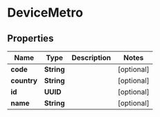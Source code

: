 

# DeviceMetro


## Properties

| Name | Type | Description | Notes |
|------------ | ------------- | ------------- | -------------|
|**code** | **String** |  |  [optional] |
|**country** | **String** |  |  [optional] |
|**id** | **UUID** |  |  [optional] |
|**name** | **String** |  |  [optional] |



